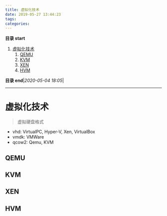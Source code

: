 ```yaml
---
title: 虚拟化技术
date: 2019-05-27 13:44:23
tags: 
categories: 
---
```


**目录 start**

1. [虚拟化技术](#虚拟化技术)
    1. [QEMU](#qemu)
    1. [KVM](#kvm)
    1. [XEN](#xen)
    1. [HVM](#hvm)

**目录 end**|_2020-05-04 18:05_|
****************************************
# 虚拟化技术

> 虚拟硬盘格式
- vhd: VirtualPC, Hyper-V, Xen, VirtualBox
- vmdk: VMWare
- qcow2: Qemu, KVM

## QEMU

## KVM

## XEN

## HVM
